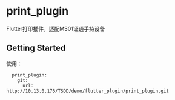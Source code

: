 # print_plugin

Flutter打印插件，适配MS01证通手持设备

## Getting Started

使用：
~~~
  print_plugin:
    git:
      url: http://10.13.0.176/TSDD/demo/flutter_plugin/print_plugin.git
~~~
